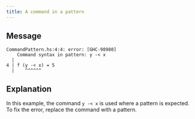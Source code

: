 ```yaml
---
title: A command in a pattern
---
```

## Message
```
CommandPattern.hs:4:4: error: [GHC-98980]
    Command syntax in pattern: y -< x
  |
4 | f (y -< x) = 5
  |    ^^^^^^
```

## Explanation

In this example, the command `y -< x` is used where a pattern is expected.
To fix the error, replace the command with a pattern.
